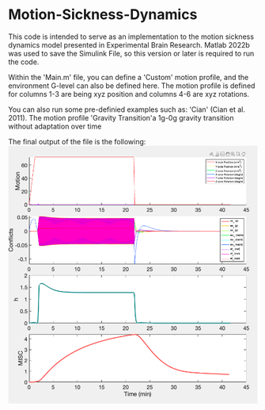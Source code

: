 # Motion-Sickness-Dynamics

This code is intended to serve as an implementation to the motion sickness dynamics model presented in Experimental Brain Research.
Matlab 2022b was used to save the Simulink File, so this version or later is required to run the code.

Within the 'Main.m' file, you can define a 'Custom' motion profile, and the environment G-level can also be defined here.
The motion profile is defined for columns 1-3 are being xyz position and columns 4-6 are xyz rotations.

You can also run some pre-definied examples such as:
'Cian' (Cian et al. 2011). The motion profile 
'Gravity Transition'a 1g-0g gravity transition without adaptation over time

The final output of the file is the following:
![Screenshot](ExampleOutput.png)

